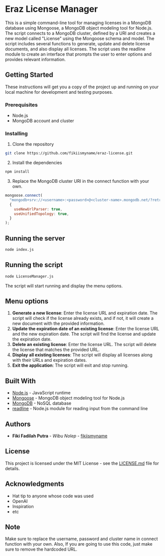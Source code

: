 # Eraz License Manager

This is a simple command-line tool for managing licenses in a MongoDB database using Mongoose, a MongoDB object modeling tool for Node.js. The script connects to a MongoDB cluster, defined by a URI and creates a new model called "License" using the Mongoose schema and model. The script includes several functions to generate, update and delete license documents, and also display all licenses. The script uses the readline module to create an interface that prompts the user to enter options and provides relevant information.

## Getting Started

These instructions will get you a copy of the project up and running on your local machine for development and testing purposes.

### Prerequisites

-   Node.js
-   MongoDB account and cluster

### Installing

1.  Clone the repository
```bash
git clone https://github.com/fikiismyname/eraz-license.git
``` 

2.  Install the dependencies
```bash
npm install
``` 

3.  Replace the MongoDB cluster URI in the connect function with your own.
```javascript
mongoose.connect(
  "mongodb+srv://<username>:<password>@<cluster-name>.mongodb.net/?retryWrites=true&w=majority",
  {
    useNewUrlParser: true,
    useUnifiedTopology: true,
  }
);
``` 

## Running the server
```bash
node index.js
```  

## Running the script
```bash
node LicenseManager.js
```  

The script will start running and display the menu options.

## Menu options

1.  **Generate a new license**: Enter the license URL and expiration date. The script will check if the license already exists, and if not, it will create a new document with the provided information.
2.  **Update the expiration date of an existing license**: Enter the license URL and the new expiration date. The script will find the license and update the expiration date.
3.  **Delete an existing license**: Enter the license URL. The script will delete the license that matches the provided URL.
4.  **Display all existing licenses**: The script will display all licenses along with their URLs and expiration dates.
5.  **Exit the application**: The script will exit and stop running.

## Built With

-   [Node.js](https://nodejs.org/) - JavaScript runtime
-   [Mongoose](https://mongoosejs.com/) - MongoDB object modeling tool for Node.js
-   [MongoDB](https://www.mongodb.com/) - NoSQL database
-   [readline](https://nodejs.org/api/readline.html) - Node.js module for reading input from the command line

## Authors

-   **Fiki Fadilah Putra** - _Wibu Nolep_ - [fikiismyname](https://github.com/fikiismyname)

## License

This project is licensed under the MIT License - see the [LICENSE.md](https://github.com/fikiismyname/eraz-license/blob/master/LICENSE) file for details.

## Acknowledgments

-   Hat tip to anyone whose code was used
-   OpenAI
-   Inspiration
-   etc

## Note

Make sure to replace the username, password and cluster name in connect function with your own. Also, If you are going to use this code, just make sure to remove the hardcoded URL.
